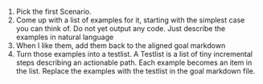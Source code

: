 1. Pick the first Scenario.
1. Come up with a list of examples for it, starting with the simplest case you can think of. Do not yet output any code. Just describe the examples in natural language
1. When I like them, add them back to the aligned goal markdown
1. Turn those examples into a testlist. A Testlist is a list of tiny incremental steps describing an actionable path. Each example becomes an item in the list. Replace the examples with the testlist in the goal markdown file.
